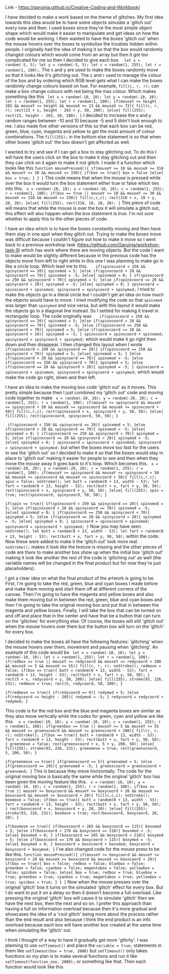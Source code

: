 Link - https://garuinja.github.io/Creative-Coding-and-Workbook/

I have decided to make a work based on the theme of glitches. My first idea towards this idea would be to have some objects simulate a 'glitch out' every now and then. I used boxes since they're the most simple object shape which would make it easier to manipulate and get ideas on how the code would be working. I then wanted to have the boxes 'glitch out' when the mouse hovers over the boxes to symbolise the troubles hidden within people. I originally had the idea of making it so that the box would randomly changed colours which would come from an array but then it got too complicated for me so then I decided to give each box `  let x = random(-5, 5); let y = random(-5, 5); let c = random(1, 255); let r = random(1, 100);`. The x and y are used to make the boxes randomly move so that it looks like it's glitching out. The c and r used to manage the colour of the box and by ordering which RGB level gets what I can make the boxes randomly change colours based on hue. For example, `fill(c, r, r);` can make a box change colours with red being the max colour. Which makes something like this 
` let x = random(-10, 10);
  let y = random(-10, 10);
  let c = random(1, 255);
  let r = random(1, 100);
  if(mouseY >= height - 203 && mouseY <= height && mouseX >= 23 && mouseX <= 73){
    fill(c, r, r);
    rect(23 + x, height - 203 + y, 50, 200);
  }else{
    fill(255);
    rect(23, height - 203, 50, 200);
  }` 
I decided to increase the x and y random ranges between -10 and 10 because -5 and 5 didn't look enough to me. I also made five other versions of this so that each box can be red, green, blue, cyan, magenta and yellow to get the most amount of colour combinations. The `fill(255);` in the bottom else statement is so that when other boxes 'glitch out' the box doesn't get affected as well.

I wanted to try and see if I can get a box to stay glitching out. To do this I will have the users click on the box to make it stay glitching out and then they can click on it again to make it not glitch. I made it a function which looks like this
`function mousePressed(){
  if(mouseY >= 10 && mouseX >= 310 && mouseY <= 30 && mouseX <= 330){
    if(box == true){
      box = false
    }else{
      box = true;
    }
  }
}` 
This code means that when the mouse is pressed while over the box it would turn the box statement either true or false which ties into this.
` x = random(-10, 10);
  y = random(-10, 10);
  c = random(1, 255);
  r = random(1, 100);
  if(box == true || mouseY >= 10 && mouseY <= 30 && mouseX >= 310 && mouseX <= 330){
    fill(c,c,c);
    rect(310 + x, 10 + y, 20, 20);
  }else{
    fill(255);
    rect(310, 10, 20, 20);
  }`
This piece of code will means that while the mouse is over the box it will simulate a glitch out, this effect will also happen when the box statement is true. I'm not sure whether to apply this to the other pieces of code.

I have an idea which is to have the boxes constantly moving and then have them stay in one spot when they glitch out. Trying to make the boxes move was difficult because I couldn't figure out how to make it move so I went back to a previous workshop task (https://github.com/Garuinja/workshop-task-9) which has work where there are moving objects. But the code I want to make would be slightly different because in the previous code has the objects move from left to right while in this one I was planning to make go in like a circle loop. Which lead me to this.
`   if(spinxcoord < 250 && spinycoord == 20){
      spinxmod = 5;
    }else if(spinxcoord > 20 && spinycoord == 70){
      spinxmod = -5;
    }else{
      spinxmod = 0;
    }
    if(spinxcoord == 250 && spinycoord < 70){
      spinymod = 5;
    }else if(spinxcoord == 20 && spinycoord > 20){
      spinymod = -5;
    }else{
      spinymod = 0;
    }
    spinxcoord = spinxcoord + spinxmod;
    spinycoord = spinycoord + spinymod;`
I tried to make the objects go in a literal circle but I couldn't get an idea on how much the objects would have to move. I tried modifying the code so that `spinxmod` was larger than `spinymod` and vice versa, but with this layout it would make the objects go in a diagonal line instead. So I settled for making it travel in rectangular loop. The code originally was 
`   if(spinxcoord < 250 && spinycoord == 20){
      spinxmod = 5;
    }else if(spinxcoord > 20 && spinycoord == 70){
      spinxmod = -5;
    }else if(spinxcoord == 250 && spinycoord < 70){
      spinymod = 5;
    }else if(spinxcoord == 20 && spinycoord > 20){
      spinymod = -5;
    }
    spinxcoord = spinxcoord + spinxmod;
    spinycoord = spinycoord + spinymod;`
which would make it go right then down and then disappear. I then changed this layout when I wrote
`   if(spinxcoord < 250 && spinycoord == 20){
      if(spinxcoord == 250 && spinycoord < 70){
        spinymod = 5;
      }else{
        spinxmod = 5;
      }
    }else if(spinxcoord > 20 && spinycoord == 70){
      spinxmod = -5;
    }else if(spinxcoord == 250 && spinycoord < 70){
      spinymod = 5;
    }else if(spinxcoord == 20 && spinycoord > 20){
      spinymod = -5;
    }
    spinxcoord = spinxcoord + spinxmod;
    spinycoord = spinycoord + spinymod;`
which would make the code go right, down and then left.

I have an idea to make the moving box code 'glitch out' as it moves. This pretty simple because then I just combined my 'glitch out' code and moving code together to make
` x = random(-20, 20);
  y = random(-20, 20);
  c = random(1, 255);
  r = random(1, 100);
  if(mouseY >= spinycoord && mouseY <= spinycoord + 50 && mouseX >= spinxcoord && mouseX <= spinxcoord + 50){
    fill(c,r,c);
    rect(spinxcoord + x, spinycoord + y, 50, 50);
  }else{
    fill(255);
    rect(spinxcoord, spinycoord, 50, 50);
  }`

  ` if(spinxcoord < 250 && spinycoord == 20){
      spinxmod = 5;
    }else if(spinxcoord > 20 && spinycoord == 70){
      spinxmod = -5;
    }else{
      spinxmod = 0;
    }
    if(spinxcoord == 250 && spinycoord < 70){
      spinymod = 5;
    }else if(spinxcoord == 20 && spinycoord > 20){
      spinymod = -5;
    }else{
      spinymod = 0;
    }
    spinxcoord = spinxcoord + spinxmod;
    spinycoord = spinycoord + spinymod;`
but when the boxes move too fast for the users to see the 'glitch out' so I decided to make it so that the boxes would stay in place to 'glitch out' making it easier for people to see and then when they move the mouse away it goes back to it's loop. Which becomes this.
` x = random(-20, 20);
  y = random(-20, 20);
  c = random(1, 255);
  r = random(1, 100);
  if(mouseY >= spinycoord && mouseY <= spinycoord + 50 && mouseX >= spinxcoord && mouseX <= spinxcoord + 50){
    fill(c,r,c);
    spin = false;
    noStroke();
    let butt = random(0 + 13, width - 53);
    let fart = random(0 + 13, height - 53);
    rect(butt + x, fart + y, 50, 50);
    rect(spinxcoord + x, spinycoord + y, 50, 50);
  }else{
    fill(255);
    spin = true;
    rect(spinxcoord, spinycoord, 50, 50);
  }`

  `if(spin == true){
    if(spinxcoord < 250 && spinycoord == 20){
      spinxmod = 5;
    }else if(spinxcoord > 20 && spinycoord == 70){
      spinxmod = -5;
    }else{
      spinxmod = 0;
    }
    if(spinxcoord == 250 && spinycoord < 70){
      spinymod = 5;
    }else if(spinxcoord == 20 && spinycoord > 20){
      spinymod = -5;
    }else{
      spinymod = 0;
    }
    spinxcoord = spinxcoord + spinxmod;
    spinycoord = spinycoord + spinymod;
  }`
Now you may have seen
`   noStroke();
    let butt = random(0 + 13, width - 53);
    let fart = random(0 + 13, height - 53);
    rect(butt + x, fart + y, 50, 50);`
within the code. Now these were added to make it the 'glitch out' look more real. `noStroke();` makes it look like the texture is missing and the other pieces of code are there to make another box show up when the initial box 'glitch out' making it look like another the rest of the code is 'glitching out' as well (the variable names will be changed in the final product but for now they're just placeholders).

I got a clear idea on what the final product of the artwork is going to be. First, I'm going to take the red, green, blue and cyan boxes I made before and make them moving and start them off at different corners of the canvas. Then I'm going to have the magenta and yellow boxes and also make them moving but in between the red, green, blue and cyan boxes and then I'm going to take the original moving box and put that in between the magenta and yellow boxes. Finally, I will take the box that can be turned on and off and place that in the center and have that be a button that can turn on the 'glitches' for everything else. Of course, the boxes will still 'glitch out' when the mouse hovers over them but the button box will turn on the 'glitch' for every box.

I decided to make the boxes all have the following features: 'glitching' when the mouse hovers over them, movement and pausing when 'glitching'. An example of this code would be
` let x = random(-10, 10);
  let y = random(-10, 10);
  let c = random(1, 255);
  let r = random(1, 100);
  if(redbox == true || mouseY >= redycoord && mouseY <= redycoord + 200 && mouseX >= 5 && mouseX <= 55){
    fill(c, r, r);
    noStroke();
    redmove = false;
    if(box == true){
      butt = random(0 + 13, width - 53);
      fart = random(0 + 13, height - 53);
      rect(butt + x, fart + y, 50, 50);
    }
    rect(5 + x, redycoord + y, 50, 200);
  }else{
    fill(255);
    stroke(93, 226, 231);
    redmove = true;
    rect(5, redycoord, 50, 200);
  }`

  `if(redmove == true){
    if(redycoord == 0){
      redymod = 5;
    }else if(redycoord == height - 205){
      redymod = -5;
    }
    redycoord = redycoord + redymod;
  }`

This code is for the red box and the blue and magenta boxes are similar as they also move vertically while the codes for green, cyan and yellow are like this
`  x = random(-10, 10);
  y = random(-10, 10);
  c = random(1, 255);
  r = random(1, 100);
  if(greenbox == true || mouseY >= 5 && mouseY <= 55 && mouseX >= greenxcoord && mouseX <= greenxcoord + 200){
    fill(r, c, r);
    noStroke();
    if(box == true){
      butt = random(0 + 13, width - 53);
      fart = random(0 + 13, height - 53);
      rect(butt + x, fart + y, 50, 50);
    }
    greenmove = false;
    rect(greenxcoord + x, 5 + y, 200, 50);
  }else{
    fill(255);
    stroke(93, 226, 231);
    greenmove = true;
    rect(greenxcoord, 5, 200, 50);
  }`

  `if(greenmove == true){
    if(greenxcoord == 5){
      greenxmod = 5;
    }else if(greenxcoord == 195){
      greenxmod = -5;
    }
    greenxcoord = greenxcoord + greenxmod;
  }`
This is because they move horizontally. The code for the original moving box is basically the same while the original 'glitch' box has been given the moving feature like this.
` x = random(-10, 10);
  y = random(-10, 10);
  c = random(1, 255);
  r = random(1, 100);
  if(box == true || mouseY >= boxycoord && mouseY <= boxycoord + 20 && mouseX >= boxxcoord && mouseX <= boxxcoord + 20){
    fill(c,c,c);
    noStroke();
    boxmove = false;
    if(box == true){
      butt = random(0 + 13, width - 53);
      fart = random(0 + 13, height - 53);
      rect(butt + x, fart + y, 50, 50);
    }
    rect(boxxcoord + x, boxycoord + y, 20, 20);
  }else{
    fill(255);
    stroke(93, 226, 231);
    boxmove = true;
    rect(boxxcoord, boxycoord, 20, 20);
  }`

  `if(boxmove == true){
    if(boxxcoord < 265 && boxycoord == 115){
      boxxmod = 5;
    }else if(boxxcoord > 170 && boxycoord == 210){
      boxxmod = -5;
    }else{
      boxxmod = 0;
    }
    if(boxxcoord == 265 && boxycoord < 210){
      boxymod = 5;
    }else if(boxxcoord == 170 && boxycoord > 115){
      boxymod = -5;
    }else{
      boxymod = 0;
    }
    boxxcoord = boxxcoord + boxxmod;
    boxycoord = boxycoord + boxymod;
  }`
I've also changed code for the mouse press to be like this.
`function mousePressed(){
  if(mouseY >= boxycoord && mouseY <= boxycoord + 20 && mouseX >= boxxcoord && mouseX <= boxxcoord + 20){
    if(box == true){
      box = false;
      redbox = false;
      bluebox = false;
      greenbox = false;
      cyanbox = false;
      magentabox = false;
      yellowbox = false;
      spinbox = false;
    }else{
      box = true;
      redbox = true;
      bluebox = true;
      greenbox = true;
      cyanbox = true;
      magentabox = true;
      yellowbox = true;
      spinbox = true;
    }
  }
}`
Now when the mouse presses over the original 'glitch' box it turns on the simulated 'glitch' effect for every box. But I do want to put it on a delay so then it doesn't become a full overload. Like pressing the original 'glitch' box will cause it to simulate 'glitch' then we have the next box, then the next and so on. I prefer this approach than having a full on information overload because then it's more gradual and showcases the idea of a 'cool glitch' being more about the process rather than the end result and also because I think the end product is an info overload because each box will have another box created at the same time when simulating the 'glitch' out.

I think I thought of a way to have it gradually get more 'glitchy'. I was planning to use `setTimeout()` and place the `variable = true;` statements in them like `setTimeout(box = true, 2000)` but `setTimeout()` only takes functions so my plan is to make several functions and run it like `setTimeout(function_one, 2000);` or something like that. Then each function would look like this
